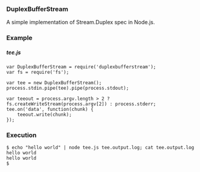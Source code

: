 ### DuplexBufferStream

A simple implementation of Stream.Duplex spec in Node.js.

### Example

##### tee.js

	var DuplexBufferStream = require('duplexbufferstream');
	var fs = require('fs');
	
	var tee = new DuplexBufferStream();
	process.stdin.pipe(tee).pipe(process.stdout);
	
	var teeout = process.argv.length > 2 ? fs.createWriteStream(process.argv[2]) : process.stderr;
	tee.on('data', function(chunk) {
		teeout.write(chunk);
	});

### Execution

	$ echo "hello world" | node tee.js tee.output.log; cat tee.output.log
	hello world
	hello world
	$

